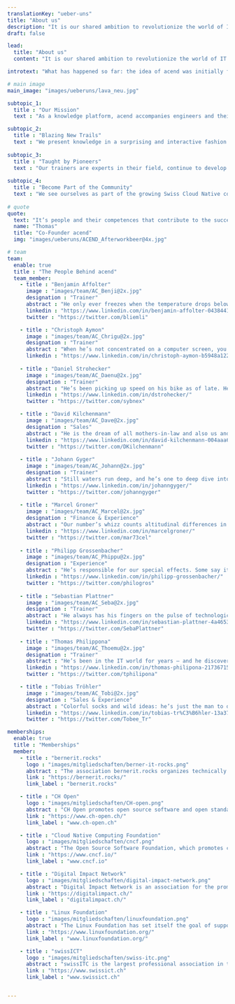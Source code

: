```yaml
---
translationKey: "ueber-uns"
title: "About us"
description: "It is our shared ambition to revolutionize the world of IT training. We are specialized in container technologies and further OpenSource technologies in the Cloud Native area."
draft: false

lead:
  title: "About us"
  content: "It is our shared ambition to revolutionize the world of IT training."

introtext: "What has happened so far: the idea of acend was initially formulated at a Sammy Deluxe concert in 2019. This was the moment when some of the founders agreed to pursue their vision of revolutionizing IT training. The rest is history. Today, we provide educational, entertaining and rewarding training experiences you won’t forget!"

# main image
main_image: "images/ueberuns/lava_neu.jpg"

subtopic_1:
  title : "Our Mission"
  text : "As a knowledge platform, acend accompanies engineers and their businesses across new technological frontiers. We offer extraordinary, inspiring and practice-oriented teaching and learning experiences. Together with high-powered partners like Puzzle ITC, we draw on our expertise in the development, support and teaching of Cloud Native and Open Source technologies. Our trainings focus on the exchange of knowledge and shared learning – practice-oriented, uncomplicated and direct."

subtopic_2:
  title : "Blazing New Trails"
  text : "We present knowledge in a surprising and interactive fashion. Our trainings consist of varied approaches to theory and practice-based labs."
  
subtopic_3:
  title : "Taught by Pioneers"
  text : "Our trainers are experts in their field, continue to develop their skills with an ardent thirst for knowledge and put their heart and soul into their trainings."
   
subtopic_4:
  title : "Become Part of the Community"
  text : "We see ourselves as part of the growing Swiss Cloud Native community and invite you to join in. For this reason, we emphasize knowledge exchange during and after our trainings."
  
# quote
quote:
  text: "It’s people and their competences that contribute to the success of a business. We teach new knowledge and support our participants in the endeavor to develop with the help of new approaches."
  name: "Thomas"
  title: "Co-Founder acend"
  img: "images/ueberuns/ACEND_Afterworkbeer@4x.jpg"

# team
team:
  enable: true
  title : "The People Behind acend"
  team_member:  
    - title : "Benjamin Affolter"
      image : "images/team/AC_Benji@2x.jpg"
      designation : "Trainer"
      abstract : "He only ever freezes when the temperature drops below 30 Celsius, but certainly not in the face of new technologies or the demands of the participants in his trainings."
      linkedin : "https://www.linkedin.com/in/benjamin-affolter-0438441b6/"
      twitter : "https://twitter.com/bliemli"

    - title : "Christoph Aymon"
      image : "images/team/AC_Chrigu@2x.jpg"
      designation : "Trainer"
      abstract : "When he’s not concentrated on a computer screen, you’re most likely to find him in a fast car – he only does extra laps on the Nürburgring."
      linkedin : "https://www.linkedin.com/in/christoph-aymon-b5948a122/"
          
    - title : "Daniel Strohecker"
      image : "images/team/AC_Daenu@2x.jpg"
      designation : "Trainer"
      abstract : "He’s been picking up speed on his bike as of late. He can slow down, though, and make sure our clients proceed through our trainings on sure feet."
      linkedin : "https://www.linkedin.com/in/dstrohecker/"
      twitter : "https://twitter.com/sybnex"

    - title : "David Kilchenmann"
      image : "images/team/AC_Dave@2x.jpg"
      designation : "Sales"
      abstract : "He is the dream of all mothers-in-law and also us and especially our customers he always brings a smile to the face."
      linkedin : "https://www.linkedin.com/in/david-kilchenmann-004aaa68/"
      twitter : "https://twitter.com/DKilchenmann"
      
    - title : "Johann Gyger"
      image : "images/team/AC_Johann@2x.jpg"
      designation : "Trainer"
      abstract : "Still waters run deep, and he’s one to deep dive into Cloud Native technologies. As a supporter of sustainability and a climate-friendly world, he prefers Lake Thun to the ocean."
      linkedin : "https://www.linkedin.com/in/johanngyger/"
      twitter : "https://twitter.com/johanngyger"
    
    - title : "Marcel Groner"
      image : "images/team/AC_Marcel@2x.jpg"
      designation : "Finance & Experience"
      abstract : "Our number’s whizz counts altitudinal differences in his free time – and has climbed many mountain tops in the process."
      linkedin : "https://www.linkedin.com/in/marcelgroner/"
      twitter : "https://twitter.com/mar73cel"
      
    - title : "Philipp Grossenbacher"
      image : "images/team/AC_Phippu@2x.jpg"
      designation : "Experience"
      abstract : "He’s responsible for our special effects. Some say it was the championship run of his favorite football club that made him fall in love with pursuing the unexpected."
      linkedin : "https://www.linkedin.com/in/philipp-grossenbacher/"
      twitter : "https://twitter.com/philogros"
 
    - title : "Sebastian Plattner"
      image : "images/team/AC_Seba@2x.jpg"
      designation : "Trainer"
      abstract : "He always has his fingers on the pulse of technological developments and stays one step ahead – the more complex the problem, the bigger his motivation. And because nothing explains itself, he’ll also take care of that."
      linkedin : "https://www.linkedin.com/in/sebastian-plattner-4a4653bb/"
      twitter : "https://twitter.com/SebaPlattner"
      
    - title : "Thomas Philippona"
      image : "images/team/AC_Thoemu@2x.jpg"
      designation : "Trainer"
      abstract : "He’s been in the IT world for years – and he discovers everything else on this bicycle."
      linkedin : "https://www.linkedin.com/in/thomas-philipona-217367158/"
      twitter : "https://twitter.com/tphilipona"

    - title : "Tobias Tröhler"
      image : "images/team/AC_Tobi@2x.jpg"
      designation : "Sales & Experience"
      abstract : "Colorful socks and wild ideas: he’s just the man to design our visual presence whenever he’s not riding a wave."
      linkedin : "https://www.linkedin.com/in/tobias-tr%C3%B6hler-13a37885/"
      twitter : "https://twitter.com/Tobee_Tr" 

memberships:
  enable: true
  title : "Memberships"
  member:
    - title : "bernerit.rocks"
      logo : "images/mitgliedschaften/berner-it-rocks.png"
      abstract : "The association bernerit.rocks organizes technically motivated events for the Bernese IT community. acend is one of the first patrons and is also represented on the board."
      link : "https://bernerit.rocks/"
      link_label : "bernerit.rocks"

    - title : "CH Open"
      logo : "images/mitgliedschaften/CH-open.png"
      abstract : "CH Open promotes open source software and open standards in the Swiss market through further education and information exchange among members."
      link : "https://www.ch-open.ch/"
      link_label : "www.ch-open.ch"

    - title : "Cloud Native Computing Foundation"
      logo : "images/mitgliedschaften/cncf.png"
      abstract : "The Open Source Software Foundation, which promotes collaboration between developers, users and providers of cloud native software."
      link : "https://www.cncf.io/"
      link_label : "www.cncf.io"

    - title : "Digital Impact Network"
      logo : "images/mitgliedschaften/digital-impact-network.png"
      abstract : "Digital Impact Network is an association for the promotion of digitalization in the Swiss capital region."
      link : "https://digitalimpact.ch/"
      link_label : "digitalimpact.ch/"

    - title : "Linux Foundation"
      logo : "images/mitgliedschaften/linuxfoundation.png"
      abstract : "The Linux Foundation has set itself the goal of supporting the growth of Linux. Of course we are happy to help."
      link : "https://www.linuxfoundation.org/"
      link_label : "www.linuxfoundation.org/"

    - title : "swissICT"
      logo : "images/mitgliedschaften/swiss-itc.png"
      abstract : "swissITC is the largest professional association in the industry and is the only association that connects ICT providers, users and professionals in Switzerland."
      link : "https://www.swissict.ch"
      link_label : "www.swissict.ch"


---
```

